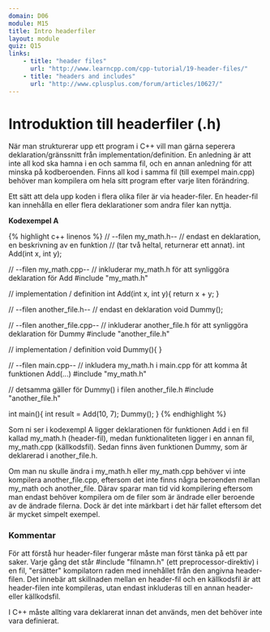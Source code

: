 ```yaml
---
domain: D06
module: M15
title: Intro headerfiler
layout: module
quiz: Q15
links:
    - title: "header files"
      url: "http://www.learncpp.com/cpp-tutorial/19-header-files/"
	- title: "headers and includes"
      url: "http://www.cplusplus.com/forum/articles/10627/" 
---
```


# Introduktion till headerfiler (.h)

När man strukturerar upp ett program i C++ vill man gärna seperera deklaration/gränssnitt från implementation/definition.
En anledning är att inte all kod ska hamna i en och samma fil, och en annan anledning för att minska på kodberoenden.
Finns all kod i samma fil (till exempel main.cpp) behöver man kompilera om hela sitt program efter varje liten förändring.

Ett sätt att dela upp koden i flera olika filer är via header-filer.
En header-fil kan innehålla en eller flera deklarationer som andra filer kan nyttja.

__Kodexempel A__

{% highlight c++ linenos %}
// --filen my_math.h--
// endast en deklaration, en beskrivning av en funktion
// (tar två heltal, returnerar ett annat).
int Add(int x, int y); 
 
// --filen my_math.cpp--
// inkluderar my_math.h för att synliggöra deklaration för Add
#include "my_math.h"
 
// implementation / definition
int Add(int x, int y){ 
    return x + y;
}
 
// --filen another_file.h--
// endast en deklaration
void Dummy();
 
// --filen another_file.cpp--
// inkluderar another_file.h för att synliggöra deklaration för Dummy
#include "another_file.h"
 
// implementation / definition
void Dummy(){
}
 
// --filen main.cpp--
// inkludera my_math.h i main.cpp för att komma åt funktionen Add(...)
#include "my_math.h" 
 
// detsamma gäller för Dummy() i filen another_file.h
#include "another_file.h" 
 
int main(){
    int result = Add(10, 7);
    Dummy();
}
{% endhighlight %}

Som ni ser i kodexempl A ligger deklarationen för funktionen Add i en fil kallad my_math.h (header-fil), medan funktionaliteten ligger i en annan fil, my_math.cpp (källkodsfil).
Sedan finns även funktionen Dummy, som är deklarerad i another_file.h.

Om man nu skulle ändra i my_math.h eller my_math.cpp behöver vi inte kompilera another_file.cpp, eftersom det inte finns några beroenden mellan my_math och another_file.
Därav sparar man tid vid kompilering eftersom man endast behöver kompilera om de filer som är ändrade eller beroende av de ändrade filerna.
Dock är det inte märkbart i det här fallet eftersom det är mycket simpelt exempel.

### Kommentar

För att förstå hur header-filer fungerar måste man först tänka på ett par saker.
Varje gång det står #include "filnamn.h" (ett preprocessor-direktiv) i en fil, "ersätter" kompilatorn raden med innehållet från den angivna header-filen.
Det innebär att skillnaden mellan en header-fil och en källkodsfil är att header-filen inte kompileras, utan endast inkluderas till en annan header- eller källkodsfil.

I C++ måste allting vara deklarerat innan det används, men det behöver inte vara definierat.